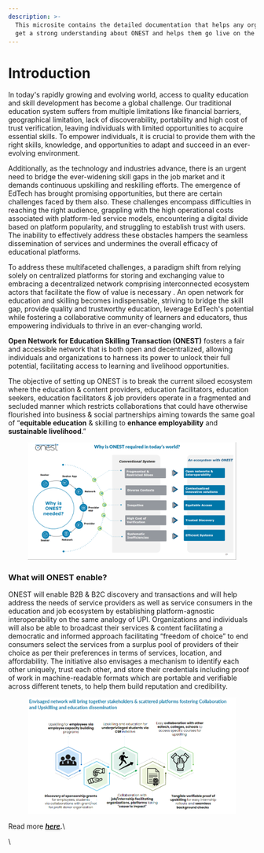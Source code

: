 ```yaml
---
description: >-
  This microsite contains the detailed documentation that helps any organisation
  get a strong understanding about ONEST and helps them go live on the network.
---
```


# Introduction

In today's rapidly growing and evolving world, access to quality education and skill development has become a global challenge. Our traditional education system suffers from multiple limitations like financial barriers, geographical limitation, lack of discoverability, portability and high cost of trust verification, leaving individuals with limited opportunities to acquire essential skills. To empower individuals, it is crucial to provide them with the right skills, knowledge, and opportunities to adapt and succeed in an ever-evolving environment.

Additionally, as the technology and industries advance, there is an urgent need to bridge the ever-widening skill gaps in the job market and it demands continuous upskilling and reskilling efforts. The emergence of EdTech has brought promising opportunities, but there are certain challenges faced by them also. These challenges encompass difficulties in reaching the right audience, grappling with the high operational costs associated with platform-led service models, encountering a digital divide based on platform popularity, and struggling to establish trust with users. The inability to effectively address these obstacles hampers the seamless dissemination of services and undermines the overall efficacy of educational platforms.

To address these multifaceted challenges,  a paradigm shift from relying solely on centralized platforms for storing and exchanging value to embracing a decentralized network comprising interconnected ecosystem actors that facilitate the flow of value is necessary . An open network for education and skilling becomes indispensable, striving to bridge the skill gap, provide quality and trustworthy education, leverage EdTech's potential while fostering a collaborative community of learners and educators, thus empowering individuals to thrive in an ever-changing world.

**Open Network for Education Skilling Transaction (ONEST)** fosters a fair and accessible network that is both open and decentralized, allowing individuals and organizations to harness its power to unlock their full potential, facilitating access to learning and livelihood opportunities.

The objective of setting up ONEST is to break the current siloed ecosystem where the education & content providers, education facilitators, education seekers, education facilitators & job providers operate in a fragmented and secluded manner which restricts collaborations that could have otherwise flourished into business & social partnerships aiming towards the same goal of “**equitable education** & skilling to **enhance employability** and **sustainable livelihood**.” &#x20;



<figure><img src=".gitbook/assets/image (3).png" alt=""><figcaption></figcaption></figure>

### What will ONEST enable?

ONEST will enable B2B & B2C discovery and transactions and will help address the needs of service providers as well as service consumers in the education and job ecosystem by establishing platform-agnostic interoperability on the same analogy of UPI. Organizations and individuals will also be able to broadcast their services & content facilitating a democratic and informed approach facilitating “freedom of choice” to end consumers select the services from a surplus pool of providers of their choice as per their preferences in terms of services, location, and affordability.  The initiative also envisages a mechanism to identify each other uniquely, trust each other, and store their credentials including proof of work in machine-readable formats which are portable and verifiable across different tenets, to help them build reputation and credibility.

<figure><img src=".gitbook/assets/image (2).png" alt=""><figcaption></figcaption></figure>

Read more [_**here**_](https://onest.network/images/PDF/ONEST-Concept-Paper.pdf)_**.**_\


\


